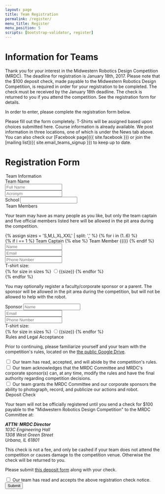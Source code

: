 ```yaml
---
layout: page
title: Team Registration
permalink: /register/
menu_title: Register
menu_position: 5
scripts: [bootstrap-validator, register]
---
```


# Information for Teams

Thank you for your interest in the Midwestern Robotics Design Competition (MRDC).
The deadline for registration is January 18th, 2017. Please note that the $100
deposit check, made payable to the Midwestern Robotics Design Competition,
is required in order for your registration to be completed.  The check must be
received by the January 18th deadline. The check is returned to you if you
attend the competition.  See the registration form for details.

In order to enter, please complete the registration form below.

Please fill out the form completely. T-Shirts will be assigned based upon
choices submitted here.  Course information is already available.  We post
information in three locations, one of which is under the News tab above.
You can also check our [Facebook page]({{ site.facebook }}) or join the
[mailing list]({{ site.email_teams_signup }}) to keep up to date.

# Registration Form

<form data-toggle="validator" role="form" action="{{ site.baseurl }}/register_submit.php" method="post">
  <div class="well">
    <legend>Team Information</legend>
    <div class="form-group form-row-group">
      <label for="inputTeamName" class="control-label">Team Name</label>
      <div class="row">
        <div class="form-group col-sm-8">
          <input type="text" class="form-control" id="inputTeamName" name="TeamName" placeholder="Full Name" required>
        </div>
        <div class="form-group col-sm-4">
          <input type="text" class="form-control" id="inputTeamAbbr" name="TeamAbbr" placeholder="Acronym">
        </div>
      </div>
    </div>
    <div class="form-group">
      <label for="inputTeamSchool" class="control-label">School</label>
      <input type="text" class="form-control" id="inputTeamSchool" name="TeamSchool" placeholder="" required>
    </div>
    <!--div class="form-group">
      <label for="inputTeamEmail" class="control-label">Contact Email</label>
      <input type="email" class="form-control" id="inputTeamEmail" name="TeamEmail" placeholder="" data-error="Please enter a valid email address" required>
      <div class="help-block with-errors"></div>
    </div-->
  </div>
  <div class="well">
    <legend>Team Members</legend>
    <p>Your team may have as many people as you like, but only the team captain and five official members listed here will be allowed in the pit area during the competition.</p>
    {% assign sizes = 'S,M,L,XL,XXL' | split: ',' %}
    {% for i in (1..6) %}
      <div class="form-group">
        <label class="control-label">
          {% if i == 1 %}
            Team Captain
          {% else %}
            Team Member {{i}}
          {% endif %}
        </label>
        <input type="text" class="form-control collapse-control" name="Member{{i}}Name" placeholder="Name" {% if i == 1 %}required{% endif %}>
      </div>
      <div>
        <div class="form-group">
          <input type="email" class="form-control" name="Member{{i}}Email" placeholder="Email" data-error="Please enter a valid email address">
          <div class="help-block with-errors"></div>
        </div>
        <div class="form-group">
          <input type="tel" class="form-control" name="Member{{i}}Phone" placeholder="Phone Number" data-error="Please enter a valid phone number" pattern="([^0-9]*[0-9]){10}.*">
          <div class="help-block with-errors"></div>
        </div>
        <div class="form-group">
          <span class="control-label">T-shirt size: </span>
          <div class="btn-group" data-toggle="buttons">
            {% for size in sizes %}
              <label class="btn btn-sm btn-default">
                <input type="radio" name="Member{{i}}Size" value="{{size}}">{{size}}
              </label>
            {% endfor %}  
          </div>
          <div class="help-block with-errors"></div>
        </div>
      </div>
    {% endfor %}
    <p>You may optionally register a faculty/corporate sponsor or a parent.  The sponsor will be allowed in the pit area during the competition, but will not be allowed to help with the robot.</p>
    <div class="form-group">
        <label class="control-label">Sponsor</label>
        <input type="text" class="form-control collapse-control" name="SponsorName" placeholder="Name">
      </div>
      <div>
        <div class="form-group">
          <input type="email" class="form-control" name="SponsorEmail" placeholder="Email" data-error="Please enter a valid email address">
          <div class="help-block with-errors"></div>
        </div>
        <div class="form-group">
          <input type="tel" class="form-control" name="SponsorPhone" placeholder="Phone Number" data-error="Please enter a valid phone number" pattern="([^0-9]*[0-9]){10}.*">
          <div class="help-block with-errors"></div>
        </div>
        <div class="form-group">
          <span class="control-label">T-shirt size: </span>
          <div class="btn-group" data-toggle="buttons">
            {% for size in sizes %}
              <label class="btn btn-sm btn-default">
                <input type="radio" name="SponsorSize" value="{{size}}">{{size}}
              </label>
            {% endfor %}  
          </div>
          <div class="help-block with-errors"></div>
        </div>
      </div>
  </div> 
  <div class="well">  
    <legend>Rules and Legal Acceptance</legend>
    <p>
      Prior to continuing, please familiarize yourself and your team with the competition's rules, located on the <a href="{{ site.google_drive }}">the public Google Drive</a>.
    </p>
    <div class="form-group">
      <div class="checkbox">
        <label>
          <input type="checkbox" name="RulesAccept" data-error="Required" required>
          Our team has read, accepted, and will abide by the competition's rules.
        </label>
        <div class="help-block with-errors"></div>
      </div>
    </div>
    <div class="form-group">
      <div class="checkbox">
        <label>
          <input type="checkbox" name="ModifyAccept" data-error="Required" required>
          Our team acknowledges that the MRDC Committee and MRDC's corporate sponsor(s) can, at any time, modify the rules and have the final authority regarding competition decisions.
        </label>
        <div class="help-block with-errors"></div>
      </div>
    </div>
    <div class="form-group">
      <div class="checkbox">
        <label>
          <input type="checkbox" name="PhotoAccept" data-error="Required" required>
          Our team grants the MRDC Committee and our corporate sponsors the ability to photograph, record, and publicize our actions and robot.
        </label>
        <div class="help-block with-errors"></div>
      </div>
    </div>
    <legend>Deposit Check</legend>
    <p>
      Your team will not be officially registered until you send a check for
      $100 payable to the "Midwestern Robotics Design Competition" to the MRDC Committee at:
    </p>
    <address>
      <strong>ATTN: MRDC Director</strong><br>
      103C Engineering Hall<br>
      1308 West Green Street<br>
      Urbana, IL 61801<br>
    </address>
    <p>
      This check is not a fee, and only be cashed if your team does not attend
      the competition or causes damage to the competition venue.  Otherwise
      the check will be returned to you.
    </p>
    <p>
      Please submit <a href="https://drive.google.com/file/d/0B0VNJlWZGkwNR1c4WUJIR3l4LW8/view?usp=sharing">this deposit form</a> along with your check.
    </p>
    <div class="form-group">
      <div class="checkbox">
        <label>
          <input type="checkbox" name="CheckAccept" data-error="Required" required>
          Our team has read and accepts the above registration check notice.
        </label>
        <div class="help-block with-errors"></div>
      </div>
    </div>
  </div>
  <div class="form-group text-center">
    <button type="submit" class="btn btn-lg btn-primary">Submit</button>
  </div>
</form>
